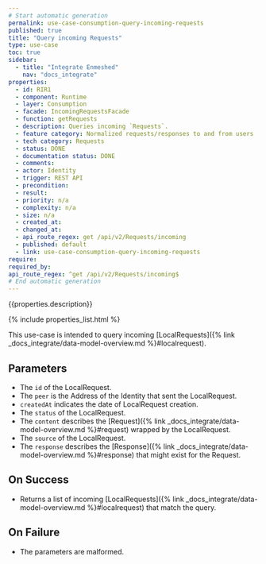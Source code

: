 ```yaml
---
# Start automatic generation
permalink: use-case-consumption-query-incoming-requests
published: true
title: "Query incoming Requests"
type: use-case
toc: true
sidebar:
  - title: "Integrate Enmeshed"
    nav: "docs_integrate"
properties:
  - id: RIR1
  - component: Runtime
  - layer: Consumption
  - facade: IncomingRequestsFacade
  - function: getRequests
  - description: Queries incoming `Requests`.
  - feature category: Normalized requests/responses to and from users
  - tech category: Requests
  - status: DONE
  - documentation status: DONE
  - comments:
  - actor: Identity
  - trigger: REST API
  - precondition:
  - result:
  - priority: n/a
  - complexity: n/a
  - size: n/a
  - created_at:
  - changed_at:
  - api_route_regex: get /api/v2/Requests/incoming
  - published: default
  - link: use-case-consumption-query-incoming-requests
require:
required_by:
api_route_regex: ^get /api/v2/Requests/incoming$
# End automatic generation
---
```


{{properties.description}}

{% include properties_list.html %}

This use-case is intended to query incoming [LocalRequests]({% link _docs_integrate/data-model-overview.md %}#localrequest).

## Parameters

- The `id` of the LocalRequest.
- The `peer` is the Address of the Identity that sent the LocalRequest.
- `createdAt` indicates the date of LocalRequest creation.
- The `status` of the LocalRequest.
- The `content` describes the [Request]({% link _docs_integrate/data-model-overview.md %}#request) wrapped by the LocalRequest.
- The `source` of the LocalRequest.
- The `response` describes the [Response]({% link _docs_integrate/data-model-overview.md %}#response) that might exist for the Request.

## On Success

- Returns a list of incoming [LocalRequests]({% link _docs_integrate/data-model-overview.md %}#localrequest) that match the query.

## On Failure

- The parameters are malformed.
